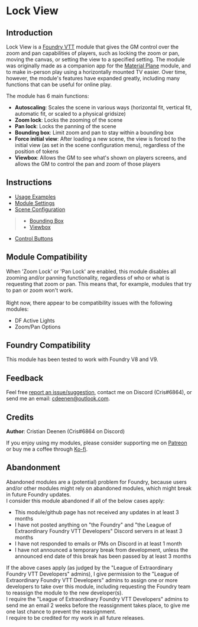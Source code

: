 # Lock View
## Introduction

Lock View is a [Foundry VTT](https://foundryvtt.com/) module that gives the GM control over the zoom and pan capabilities of players, such as locking the zoom or pan, moving the canvas, or setting the view to a specified setting.
The module was originally made as a companion app for the [Material Plane](https://github.com/CDeenen/MaterialPlane) module, and to make in-person play using a horizontally mounted TV easier.
Over time, however, the module's features have expanded greatly, including many functions that can be useful for online play.

The module has 6 main functions:
* **Autoscaling**: Scales the scene in various ways (horizontal fit, vertical fit, automatic fit, or scaled to a physical gridsize)
* **Zoom lock**: Locks the zooming of the scene
* **Pan lock**: Locks the panning of the scene
* **Bounding box**: Limit zoom and pan to stay within a bounding box
* **Force initial view**: After loading a new scene, the view is forced to the initial view (as set in the scene configuration menu), regardless of the position of tokens
* **Viewbox**: Allows the GM to see what's shown on players screens, and allows the GM to control the pan and zoom of those players

## Instructions
* [Usage Examples](https://github.com/CDeenen/LockView/wiki/Usage)
* [Module Settings](https://github.com/CDeenen/LockView/wiki/Module-Settings)
* [Scene Configuration](https://github.com/CDeenen/LockView/wiki/Scene-Configuration)
>* [Bounding Box](https://github.com/CDeenen/LockView/wiki/Bounding-Box)
>* [Viewbox](https://github.com/CDeenen/LockView/wiki/Viewbox)
* [Control Buttons](https://github.com/CDeenen/LockView/wiki/Control-Buttons)

## Module Compatibility
When 'Zoom Lock' or 'Pan Lock' are enabled, this module disables all zooming and/or panning functionality, regardless of who or what is requesting that zoom or pan. This means that, for example, modules that try to pan or zoom won't work. <br>
<br>
Right now, there appear to be compatibility issues with the following modules:
* DF Active Lights
* Zoom/Pan Options

## Foundry Compatibility
This module has been tested to work with Foundry V8 and V9.

## Feedback
Feel free [report an issue/suggestion](https://github.com/CDeenen/LockView/issues), contact me on Discord (Cris#6864), or send me an email: cdeenen@outlook.com.

## Credits
**Author**: Cristian Deenen (Cris#6864 on Discord)

If you enjoy using my modules, please consider supporting me on [Patreon](https://www.patreon.com/materialfoundry) or buy me a coffee through [Ko-fi](https://ko-fi.com/materialfoundry). 

## Abandonment
Abandoned modules are a (potential) problem for Foundry, because users and/or other modules might rely on abandoned modules, which might break in future Foundry updates.<br>
I consider this module abandoned if all of the below cases apply:
* This module/github page has not received any updates in at least 3 months
* I have not posted anything on "the Foundry" and "the League of Extraordinary Foundry VTT Developers" Discord servers in at least 3 months
* I have not responded to emails or PMs on Discord in at least 1 month
* I have not announced a temporary break from development, unless the announced end date of this break has been passed by at least 3 months

If the above cases apply (as judged by the "League of Extraordinary Foundry VTT Developers" admins), I give permission to the "League of Extraordinary Foundry VTT Developers" admins to assign one or more developers to take over this module, including requesting the Foundry team to reassign the module to the new developer(s).<br>
I require the "League of Extraordinary Foundry VTT Developers" admins to send me an email 2 weeks before the reassignment takes place, to give me one last chance to prevent the reassignment.<br>
I require to be credited for my work in all future releases. 
